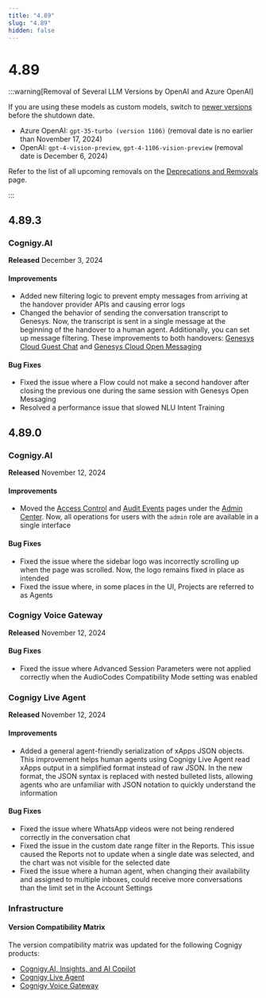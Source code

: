 ```yaml
---
title: "4.89"
slug: "4.89"
hidden: false
---
```


# 4.89

:::warning[Removal of Several LLM Versions by OpenAI and Azure OpenAI]

  If you are using these models as custom models, switch to [newer versions](../ai/empower/llms/model-support-by-feature.md) before the shutdown date.

  - Azure OpenAI: `gpt-35-turbo (version 1106)` (removal date is no earlier than November 17, 2024)<br />
  - OpenAI: `gpt-4-vision-preview`, `gpt-4-1106-vision-preview` (removal date is December 6, 2024)

  Refer to the list of all upcoming removals on the [Deprecations and Removals](deprecations-and-removals.md) page.

:::


## 4.89.3

### Cognigy.AI

**Released** December 3, 2024

#### Improvements

- Added new filtering logic to prevent empty messages from arriving at the handover provider APIs and causing error logs
- Changed the behavior of sending the conversation transcript to Genesys. Now, the transcript is sent in a single message at the beginning of the handover to a human agent. Additionally, you can set up message filtering. These improvements to both handovers: [Genesys Cloud Guest Chat](../ai/escalate/handover-reference/genesys-cloud-guest-chat.md) and [Genesys Cloud Open Messaging](../ai/escalate/handover-reference/genesys-cloud-open-messaging.md)

#### Bug Fixes

- Fixed the issue where a Flow could not make a second handover after closing the previous one during the same session with Genesys Open Messaging
- Resolved a performance issue that slowed NLU Intent Training

## 4.89.0

### Cognigy.AI

**Released** November 12, 2024

#### Improvements

- Moved the [Access Control](../ai/administer/access/admin-center/access-control.md) and [Audit Events](../ai/administer/access/admin-center/audit-events.md) pages under the [Admin Center](../ai/administer/access/admin-center/overview.md). Now, all operations for users with the `admin` role are available in a single interface

#### Bug Fixes

- Fixed the issue where the sidebar logo was incorrectly scrolling up when the page was scrolled. Now, the logo remains fixed in place as intended
- Fixed the issue where, in some places in the UI, Projects are referred to as Agents

### Cognigy Voice Gateway

**Released** November 12, 2024

#### Bug Fixes

- Fixed the issue where Advanced Session Parameters were not applied correctly when the AudioCodes Compatibility Mode setting was enabled

### Cognigy Live Agent

**Released** November 12, 2024

#### Improvements

- Added a general agent-friendly serialization of xApps JSON objects. This improvement helps human agents using Cognigy Live Agent read xApps output in a simplified format instead of raw JSON. In the new format, the JSON syntax is replaced with nested bulleted lists, allowing agents who are unfamiliar with JSON notation to quickly understand the information

#### Bug Fixes

- Fixed the issue where WhatsApp videos were not being rendered correctly in the conversation chat
- Fixed the issue in the custom date range filter in the Reports. This issue caused the Reports not to update when a single date was selected, and the chart was not visible for the selected date
- Fixed the issue where a human agent, when changing their availability and assigned to multiple inboxes, could receive more conversations than the limit set in the Account Settings

### Infrastructure

#### Version Compatibility Matrix

The version compatibility matrix was updated for the following Cognigy products:

- [Cognigy.AI, Insights, and AI Copilot](../ai/installation/version-compatibility-matrix.md)
- [Cognigy Live Agent](../live-agent/installation/deployment/version-compatibility-matrix.md)
- [Cognigy Voice Gateway](../voice-gateway/installation/version-compatibility-matrix.md)
